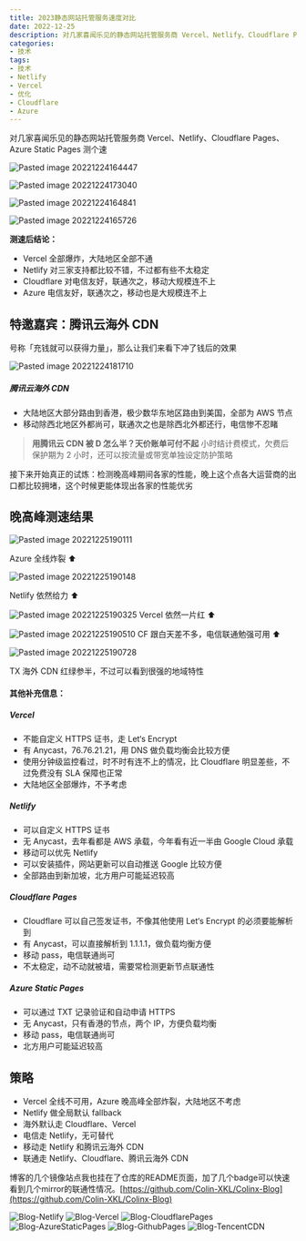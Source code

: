 ```yaml
---
title: 2023静态网站托管服务速度对比
date: 2022-12-25
description: 对几家喜闻乐见的静态网站托管服务商 Vercel、Netlify、Cloudflare Pages、Azure Static Pages 测个速, 2023 版
categories:
- 技术
tags:
- 技术
- Netlify
- Vercel
- 优化
- Cloudflare
- Azure
---
```


<!-- # 2023静态网站托管服务速度对比 -->

对几家喜闻乐见的静态网站托管服务商 Vercel、Netlify、Cloudflare Pages、Azure Static Pages 测个速

![Pasted image 20221224164447](https://blog-1301127393.cos.ap-shanghai.myqcloud.com/BlogImgs/202212252033118.png)

![Pasted image 20221224173040](https://blog-1301127393.cos.ap-shanghai.myqcloud.com/BlogImgs/202212252033119.png)

![Pasted image 20221224164841](https://blog-1301127393.cos.ap-shanghai.myqcloud.com/BlogImgs/202212252033120.png)

![Pasted image 20221224165726](https://blog-1301127393.cos.ap-shanghai.myqcloud.com/BlogImgs/202212252033121.png)

**测速后结论：**

- Vercel 全部爆炸，大陆地区全部不通
- Netlify 对三家支持都比较不错，不过都有些不太稳定
- Cloudflare 对电信友好，联通次之，移动大规模连不上
- Azure 电信友好，联通次之，移动也是大规模连不上

## 特邀嘉宾：腾讯云海外 CDN

号称「充钱就可以获得力量」，那么让我们来看下冲了钱后的效果

![Pasted image 20221224181710](https://blog-1301127393.cos.ap-shanghai.myqcloud.com/BlogImgs/202212252033122.png)

##### 腾讯云海外 CDN

- 大陆地区大部分路由到香港，极少数华东地区路由到美国，全部为 AWS 节点
- 移动除西北地区外都尚可，联通次之也是除西北外都还行，电信惨不忍睹

> **用腾讯云 CDN 被 D 怎么半？天价账单可付不起**
> 小时结计费模式，欠费后保护期为 2 小时，还可以按流量或带宽单独设定防护策略

接下来开始真正的试炼：检测晚高峰期间各家的性能，晚上这个点各大运营商的出口都比较拥堵，这个时候更能体现出各家的性能优劣

## 晚高峰测速结果

![Pasted image 20221225190111](https://blog-1301127393.cos.ap-shanghai.myqcloud.com/BlogImgs/202212252033123.png)

Azure 全线炸裂 ⬆️

![Pasted image 20221225190148](https://blog-1301127393.cos.ap-shanghai.myqcloud.com/BlogImgs/202212252033124.png)

Netlify 依然给力 ⬆️

![Pasted image 20221225190325](https://blog-1301127393.cos.ap-shanghai.myqcloud.com/BlogImgs/202212252033125.png)
Vercel 依然一片红 ⬆️

![Pasted image 20221225190510](https://blog-1301127393.cos.ap-shanghai.myqcloud.com/BlogImgs/202212252033127.png)
CF 跟白天差不多，电信联通勉强可用 ⬆️

![Pasted image 20221225190728](https://blog-1301127393.cos.ap-shanghai.myqcloud.com/BlogImgs/202212252033128.png)

TX 海外 CDN 红绿参半，不过可以看到很强的地域特性

#### 其他补充信息：

##### Vercel

- 不能自定义 HTTPS 证书，走 Let‘s Encrypt
- 有 Anycast，76.76.21.21，用 DNS 做负载均衡会比较方便
- 使用分钟级监控看过，时不时有连不上的情况，比 Cloudflare 明显差些，不过免费没有 SLA 保障也正常
- 大陆地区全部爆炸，不予考虑

##### Netlify

- 可以自定义 HTTPS 证书
- 无 Anycast，去年看都是 AWS 承载，今年看有近一半由 Google Cloud 承载
- 移动可以优先 Netlify
- 可以安装插件，网站更新可以自动推送 Google 比较方便
- 全部路由到新加坡，北方用户可能延迟较高

##### Cloudflare Pages

- Cloudflare 可以自己签发证书，不像其他使用 Let‘s Encrypt 的必须要能解析到
- 有 Anycast，可以直接解析到 1.1.1.1，做负载均衡方便
- 移动 pass，电信联通尚可
- 不太稳定，动不动就被墙，需要常检测更新节点联通性

##### Azure Static Pages

- 可以通过 TXT 记录验证和自动申请 HTTPS
- 无 Anycast，只有香港的节点，两个 IP，方便负载均衡
- 移动 pass，电信联通尚可
- 北方用户可能延迟较高

## 策略

- Vercel 全线不可用，Azure 晚高峰全部炸裂，大陆地区不考虑
- Netlify 做全局默认 fallback
- 海外默认走 Cloudflare、Vercel
- 电信走 Netlify，无可替代
- 移动走 Netlify 和腾讯云海外 CDN
- 联通走 Netlify、Cloudflare、腾讯云海外 CDN

博客的几个镜像站点我也挂在了仓库的README页面，加了几个badge可以快速看到几个mirror的联通性情况。[https://github.com/Colin-XKL/Colinx-Blog](https://github.com/Colin-XKL/Colinx-Blog)



![Blog-Netlify](https://img.shields.io/website?label=netlify&style=flat-square&url=https%3A%2F%2Fcolins-blog.netlify.app)
![Blog-Vercel](https://img.shields.io/website?label=vercel&style=flat-square&url=https%3A%2F%2Fcolinx-blog.vercel.app)
![Blog-CloudflarePages](https://img.shields.io/website?label=cloudflare%20pages&style=flat-square&url=https%3A%2F%2Fcolinx-blog.pages.dev)
![Blog-AzureStaticPages](https://img.shields.io/website?label=azure%20static%20pages&style=flat-square&url=https%3A%2F%2Fnice-glacier-095b09e00.1.azurestaticapps.net)
![Blog-GithubPages](https://img.shields.io/website?label=github%20pages&style=flat-square&url=https%3A%2F%2Fgh-pages.colinx.one)
![Blog-TencentCDN](https://img.shields.io/website?label=tencent%20cdn&style=flat-square&url=https%3A%2F%2Fblog-txcdn.colinx.one)


